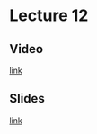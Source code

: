 # Lecture 12

## Video

[link](https://web.microsoftstream.com/video/9fd2f308-87c2-493d-84ce-91c0d0943d92)

## Slides

[link](https://drive.google.com/file/d/1vbBrEqd06igHanPg2hYVR-_7a3N7742N/view?usp=sharing)
